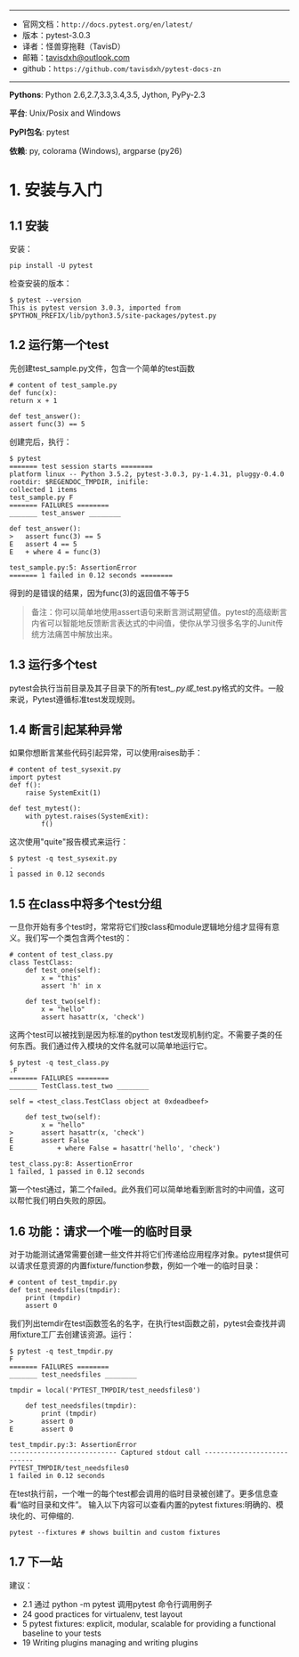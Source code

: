 ----
 - 官网文档：``http://docs.pytest.org/en/latest/``
 - 版本：pytest-3.0.3
 - 译者：怪兽穿拖鞋（TavisD）
 - 邮箱：tavisdxh@outlook.com
 - github：``https://github.com/tavisdxh/pytest-docs-zn``

-----

**Pythons**: Python 2.6,2.7,3.3,3.4,3.5, Jython, PyPy-2.3

**平台**: Unix/Posix and Windows

**PyPI包名**: pytest

**依赖**: py, colorama (Windows), argparse (py26)


# 1. 安装与入门

## 1.1 安装 

安装：

``pip install -U pytest``

检查安装的版本：

```
$ pytest --version
This is pytest version 3.0.3, imported from $PYTHON_PREFIX/lib/python3.5/site-packages/pytest.py
```

## 1.2 运行第一个test

先创建test_sample.py文件，包含一个简单的test函数


    # content of test_sample.py
    def func(x):
    return x + 1
    
    def test_answer():
    assert func(3) == 5
    
    
创建完后，执行：


    $ pytest
    ======= test session starts ========
    platform linux -- Python 3.5.2, pytest-3.0.3, py-1.4.31, pluggy-0.4.0
    rootdir: $REGENDOC_TMPDIR, inifile:
    collected 1 items
    test_sample.py F
    ======= FAILURES ========
    _______ test_answer ________
    
    def test_answer():
    >   assert func(3) == 5
    E   assert 4 == 5
    E   + where 4 = func(3)
    
    test_sample.py:5: AssertionError
    ======= 1 failed in 0.12 seconds ========


得到的是错误的结果，因为func(3)的返回值不等于5

> 备注：你可以简单地使用assert语句来断言测试期望值。pytest的高级断言内省可以智能地反馈断言表达式的中间值，使你从学习很多名字的Junit传统方法痛苦中解放出来。

## 1.3 运行多个test

pytest会执行当前目录及其子目录下的所有test_*.py或*_test.py格式的文件。一般来说，Pytest遵循标准test发现规则。

## 1.4 断言引起某种异常

如果你想断言某些代码引起异常，可以使用raises助手：


	# content of test_sysexit.py
	import pytest
	def f():
	    raise SystemExit(1)
	    
	def test_mytest():
	    with pytest.raises(SystemExit):
	        f()


这次使用"quite"报告模式来运行：

	
	$ pytest -q test_sysexit.py
	.
	1 passed in 0.12 seconds


## 1.5 在class中将多个test分组

一旦你开始有多个test时，常常将它们按class和module逻辑地分组才显得有意义。我们写一个类包含两个test的：


	# content of test_class.py
	class TestClass:
	    def test_one(self):
	        x = "this"
	        assert 'h' in x
	        
	    def test_two(self):
	        x = "hello"
	        assert hasattr(x, 'check')


这两个test可以被找到是因为标准的python test发现机制约定。不需要子类的任何东西。我们通过传入模块的文件名就可以简单地运行它。


	$ pytest -q test_class.py
	.F
	======= FAILURES ========
	_______ TestClass.test_two ________
	
	self = <test_class.TestClass object at 0xdeadbeef>
	
	    def test_two(self):
	        x = "hello"
	>       assert hasattr(x, 'check')
	E       assert False
	E           + where False = hasattr('hello', 'check')
	
	test_class.py:8: AssertionError
	1 failed, 1 passed in 0.12 seconds


第一个test通过，第二个failed。此外我们可以简单地看到断言时的中间值，这可以帮忙我们明白失败的原因。


## 1.6 功能：请求一个唯一的临时目录

对于功能测试通常需要创建一些文件并将它们传递给应用程序对象。pytest提供可以请求任意资源的内置fixture/function参数，例如一个唯一的临时目录：

	# content of test_tmpdir.py
	def test_needsfiles(tmpdir):
	    print (tmpdir)
	    assert 0


我们列出temdir在test函数签名的名字，在执行test函数之前，pytest会查找并调用fixture工厂去创建该资源。运行：


	$ pytest -q test_tmpdir.py
	F
	======= FAILURES ========
	_______ test_needsfiles ________
	
	tmpdir = local('PYTEST_TMPDIR/test_needsfiles0')
	
	    def test_needsfiles(tmpdir):
	        print (tmpdir)
	>       assert 0
	E       assert 0
	
	test_tmpdir.py:3: AssertionError
	--------------------------- Captured stdout call ---------------------------
	PYTEST_TMPDIR/test_needsfiles0
	1 failed in 0.12 seconds


在test执行前，一个唯一的每个test都会调用的临时目录被创建了。更多信息查看“临时目录和文件”。
输入以下内容可以查看内置的pytest fixtures:明确的、模块化的、可伸缩的.

```
pytest --fixtures # shows builtin and custom fixtures
```

## 1.7 下一站

建议：

- 2.1 通过 python -m pytest 调用pytest  命令行调用例子
- 24 good practices for virtualenv, test layout
- 5 pytest fixtures: explicit, modular, scalable for providing a functional baseline to your tests
- 19 Writing plugins managing and writing plugins






